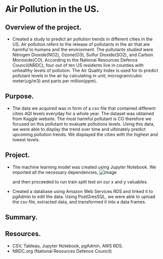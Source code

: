 # Air Pollution in the US. 
## Overview of the project.
- Created a study to predict air pollution trends in different cities in the US. Air pollution refers to the release of pollutants in the air that are harmful to humans and the environment. The pollutants studied were Nitrogen Dioxide(NO2), Ozone(O3), Sulfur Dioxide(SO2), and Carbon Monoxide(CO). According to the National Resources Defence Council(NRDC), four out of ten US residents live in counties with unhealthy levels of pollution. The Air Quality Index is used for to predict pollutant levels in the air by calculating in unit; microgram/cubic meter(ug/m3) and parts per million(ppm). 

## Purpose.
- The data we acquired was in form of a csv file that contained different cities AQI levels everyday for a whole year. The dataset was obtained from Kaggle website. The most harmful pollutant is CO therefore we focused on this pollutant to evaluate pollutions levels. Using this data, we were able to display the trend over time and ultimately predict upcoming pollution trends. We displayed the cities with the highest and lowest levels. 

## Project.
- The machine learning model was created using Jupyter Notebook. We imported all the necessary dependencies,
![image](https://user-images.githubusercontent.com/85714314/141696515-cd9e6dc8-b7eb-4a89-a778-18837daa9d34.png)

  and then proceeded to run train split test on our x and y valuables. 
- Created a database using Amazon Web Services RDS and linked it to pgAdmin to edit the data. Using PostGresSQL, we were able to upload the csv file, extracted data, and           transformed it into a data frames. 


## Summary.







## Resources.
- CSV, Tableau, Jupyter Notebook, pgAdmin, AWS RDS.
- NRDC.org (National Resources Defence Council)

